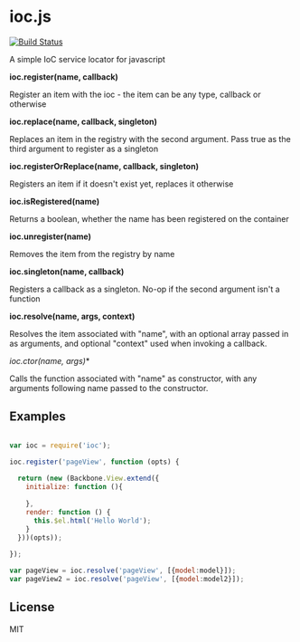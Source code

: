 ioc.js
======

[![Build Status](https://travis-ci.org/tgriesser/ioc.js.png)](https://travis-ci.org/tgriesser/ioc.js)

A simple IoC service locator for javascript

**ioc.register(name, callback)**

Register an item with the ioc - the item can be any type, callback or otherwise

**ioc.replace(name, callback, singleton)**

Replaces an item in the registry with the second argument. Pass true as the
third argument to register as a singleton

**ioc.registerOrReplace(name, callback, singleton)**

Registers an item if it doesn't exist yet, replaces it otherwise

**ioc.isRegistered(name)**

Returns a boolean, whether the name has been registered on the container

**ioc.unregister(name)**

Removes the item from the registry by name

**ioc.singleton(name, callback)**

Registers a callback as a singleton. No-op if the second argument isn't a function

**ioc.resolve(name, args, context)**

Resolves the item associated with "name", with an optional array passed in
as arguments, and optional "context" used when invoking a callback.

**ioc.ctor(name, args*)**

Calls the function associated with "name" as constructor, with any arguments following name
passed to the constructor.

## Examples

```javascript

var ioc = require('ioc');

ioc.register('pageView', function (opts) {
  
  return (new (Backbone.View.extend({
    initialize: function (){
      
    },
    render: function () {
      this.$el.html('Hello World');
    }
  }))(opts));
  
});

var pageView = ioc.resolve('pageView', [{model:model}]);
var pageView2 = ioc.resolve('pageView', [{model:model2}]);

```

## License

MIT


